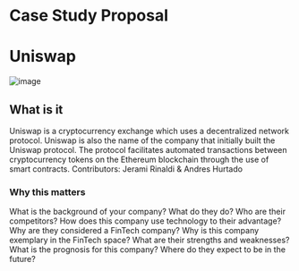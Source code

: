 # Case Study Proposal 
# Uniswap
![image](https://user-images.githubusercontent.com/115046768/194445633-1e51a742-8742-44b6-9b97-91e013d9e85e.png)

## What is it
Uniswap is a cryptocurrency exchange which uses a decentralized network protocol. Uniswap is also the name of the company that initially built the Uniswap protocol. The protocol facilitates automated transactions between cryptocurrency tokens on the Ethereum blockchain through the use of smart contracts.
Contributors: Jerami Rinaldi & Andres Hurtado

### Why this matters
What is the background of your company? What do they do? Who are their competitors?
How does this company use technology to their advantage? Why are they considered a FinTech company?
Why is this company exemplary in the FinTech space? What are their strengths and weaknesses?
What is the prognosis for this company? Where do they expect to be in the future?
